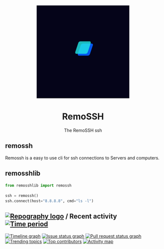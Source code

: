 
<p align="center">
  <img src="Remossh.png" width="300">
  <h1 align="center">RemoSSH</h1>
  <p align="center">The RemoSSH ssh</p>
</p>



## remossh
Remossh is a easy to use cli for ssh connections to Servers and computers.



## remosshlib
```python
from remosshlib import remossh

ssh = remossh()
ssh.connect(host="8.8.8.8", cmd="ls -l")
```

## [![Repography logo](https://images.repography.com/logo.svg)](https://repography.com) / Recent activity [![Time period](https://images.repography.com/34865635/Rayan25062011/remossh/recent-activity/l0YrkkjyMXuy6_XVuo0JEiodmJ4OKWrZi-59MboDo4s/iDt1cbijGWWt4rY9eIw-uu_dzq4BrJp9c58gnGcrLzk_badge.svg)](https://repography.com)
[![Timeline graph](https://images.repography.com/34865635/Rayan25062011/remossh/recent-activity/l0YrkkjyMXuy6_XVuo0JEiodmJ4OKWrZi-59MboDo4s/iDt1cbijGWWt4rY9eIw-uu_dzq4BrJp9c58gnGcrLzk_timeline.svg)](https://github.com/Rayan25062011/remossh/commits)
[![Issue status graph](https://images.repography.com/34865635/Rayan25062011/remossh/recent-activity/l0YrkkjyMXuy6_XVuo0JEiodmJ4OKWrZi-59MboDo4s/iDt1cbijGWWt4rY9eIw-uu_dzq4BrJp9c58gnGcrLzk_issues.svg)](https://github.com/Rayan25062011/remossh/issues)
[![Pull request status graph](https://images.repography.com/34865635/Rayan25062011/remossh/recent-activity/l0YrkkjyMXuy6_XVuo0JEiodmJ4OKWrZi-59MboDo4s/iDt1cbijGWWt4rY9eIw-uu_dzq4BrJp9c58gnGcrLzk_prs.svg)](https://github.com/Rayan25062011/remossh/pulls)
[![Trending topics](https://images.repography.com/34865635/Rayan25062011/remossh/recent-activity/l0YrkkjyMXuy6_XVuo0JEiodmJ4OKWrZi-59MboDo4s/iDt1cbijGWWt4rY9eIw-uu_dzq4BrJp9c58gnGcrLzk_words.svg)](https://github.com/Rayan25062011/remossh/commits)
[![Top contributors](https://images.repography.com/34865635/Rayan25062011/remossh/recent-activity/l0YrkkjyMXuy6_XVuo0JEiodmJ4OKWrZi-59MboDo4s/iDt1cbijGWWt4rY9eIw-uu_dzq4BrJp9c58gnGcrLzk_users.svg)](https://github.com/Rayan25062011/remossh/graphs/contributors)
[![Activity map](https://images.repography.com/34865635/Rayan25062011/remossh/recent-activity/l0YrkkjyMXuy6_XVuo0JEiodmJ4OKWrZi-59MboDo4s/iDt1cbijGWWt4rY9eIw-uu_dzq4BrJp9c58gnGcrLzk_map.svg)](https://github.com/Rayan25062011/remossh/commits)
